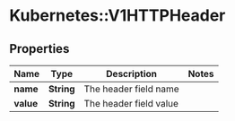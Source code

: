 # Kubernetes::V1HTTPHeader

## Properties
Name | Type | Description | Notes
------------ | ------------- | ------------- | -------------
**name** | **String** | The header field name | 
**value** | **String** | The header field value | 


